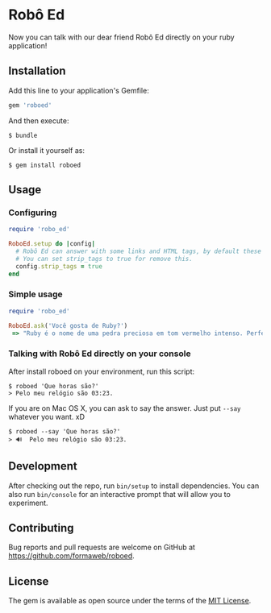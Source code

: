 # Robô Ed

Now you can talk with our dear friend Robô Ed directly on your ruby application!

## Installation

Add this line to your application's Gemfile:

```ruby
gem 'roboed'
```

And then execute:

    $ bundle

Or install it yourself as:

    $ gem install roboed

## Usage

### Configuring

```ruby
require 'robo_ed'

RoboEd.setup do |config|
  # Robô Ed can answer with some links and HTML tags, by default these tags are kept.
  # You can set strip_tags to true for remove this.
  config.strip_tags = true
end
```

### Simple usage
```ruby
require 'robo_ed'

RoboEd.ask('Você gosta de Ruby?')
 => "Ruby é o nome de uma pedra preciosa em tom vermelho intenso. Perfeito para uma personagem de livro!"
```

### Talking with Robô Ed directly on your console

After install roboed on your environment, run this script:

```console
$ roboed 'Que horas são?'
> Pelo meu relógio são 03:23.
```

If you are on Mac OS X, you can ask to say the answer. Just put `--say` whatever you want. xD

```console
$ roboed --say 'Que horas são?'
> 🔊  Pelo meu relógio são 03:23.
```

## Development

After checking out the repo, run `bin/setup` to install dependencies. You can also run `bin/console` for an interactive prompt that will allow you to experiment.

## Contributing

Bug reports and pull requests are welcome on GitHub at https://github.com/formaweb/roboed.


## License

The gem is available as open source under the terms of the [MIT License](http://opensource.org/licenses/MIT).

